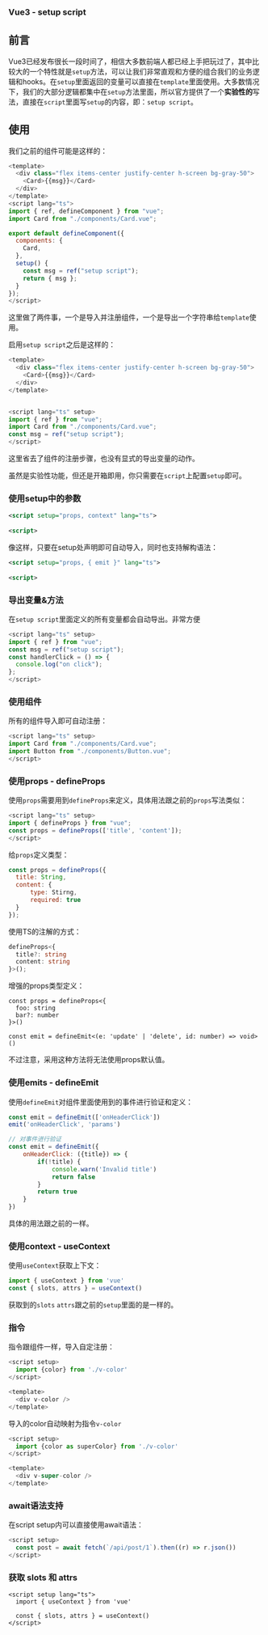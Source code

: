 ### Vue3 - setup script

## 前言

Vue3已经发布很长一段时间了，相信大多数前端人都已经上手把玩过了，其中比较大的一个特性就是`setup`方法，可以让我们非常直观和方便的组合我们的业务逻辑和hooks。在`setup`里面返回的变量可以直接在`template`里面使用。大多数情况下，我们的大部分逻辑都集中在`setup`方法里面，所以官方提供了一个**实验性的**写法，直接在`script`里面写`setup`的内容，即：`setup script`。

## 使用

我们之前的组件可能是这样的：

```js
<template>
  <div class="flex items-center justify-center h-screen bg-gray-50">
    <Card>{{msg}}</Card>
  </div>
</template>
<script lang="ts">
import { ref, defineComponent } from "vue";
import Card from "./components/Card.vue";

export default defineComponent({
  components: {
    Card,
  },
  setup() {
    const msg = ref("setup script");
    return { msg };
  }
});
</script>
```

这里做了两件事，一个是导入并注册组件，一个是导出一个字符串给`template`使用。

启用`setup script`之后是这样的：

```js
<template>
  <div class="flex items-center justify-center h-screen bg-gray-50">
    <Card>{{msg}}</Card>
  </div>
</template>


<script lang="ts" setup>
import { ref } from "vue";
import Card from "./components/Card.vue";
const msg = ref("setup script");
</script>
```

这里省去了组件的注册步骤，也没有显式的导出变量的动作。

虽然是实验性功能，但还是开箱即用，你只需要在`script`上配置`setup`即可。

### 使用setup中的参数

```XML
<script setup="props, context" lang="ts">
 
<script>
```

像这样，只要在setup处声明即可自动导入，同时也支持解构语法：

```XML
<script setup="props, { emit }" lang="ts">
 
<script>
```

###  

### 导出变量&方法

在`setup script`里面定义的所有变量都会自动导出。非常方便

```js
<script lang="ts" setup>
import { ref } from "vue";
const msg = ref("setup script");
const handlerClick = () => {
  console.log("on click");
};
</script>
```

### 使用组件

所有的组件导入即可自动注册：

```js
<script lang="ts" setup>
import Card from "./components/Card.vue";
import Button from "./components/Button.vue";
</script>
```

### 使用props - defineProps

使用`props`需要用到`defineProps`来定义，具体用法跟之前的`props`写法类似：

```js
<script lang="ts" setup>
import { defineProps } from "vue";
const props = defineProps(['title', 'content']);
</script>
```

给`props`定义类型：

```js
const props = defineProps({
  title: String,
  content: {
      type: Stirng,
      required: true
  }
});
```

使用TS的注解的方式：

```ts
defineProps<{
  title?: string
  content: string
}>();
```

增强的props类型定义：

```
const props = defineProps<{
  foo: string
  bar?: number
}>()

const emit = defineEmit<(e: 'update' | 'delete', id: number) => void>()
```

不过注意，采用这种方法将无法使用props默认值。

### 使用emits - defineEmit

使用`defineEmit`对组件里面使用到的事件进行验证和定义：

```js
const emit = defineEmit(['onHeaderClick'])
emit('onHeaderClick', 'params')

// 对事件进行验证
const emit = defineEmit({
    onHeaderClick: ({title}) => {
        if(!title) {
            console.warn('Invalid title')
            return false
        }
        return true
    }
})
```

具体的用法跟之前的一样。

### 使用context - useContext

使用`useContext`获取上下文：

```js
import { useContext } from 'vue'
const { slots, attrs } = useContext()
```

获取到的`slots` `attrs`跟之前的`setup`里面的是一样的。

### 指令

指令跟组件一样，导入自定注册：

```js
<script setup>
  import {color} from './v-color'
</script>

<template>
  <div v-color />
</template>
```

导入的color自动映射为指令`v-color`

```js
<script setup>
  import {color as superColor} from './v-color'
</script>

<template>
  <div v-super-color />
</template>
```

### await语法支持

在script setup内可以直接使用await语法：

```TypeScript
<script setup>
  const post = await fetch(`/api/post/1`).then((r) => r.json())
</script>
```

### 获取 slots 和 attrs

```
<script setup lang="ts">
  import { useContext } from 'vue'

  const { slots, attrs } = useContext()
</script>
```

